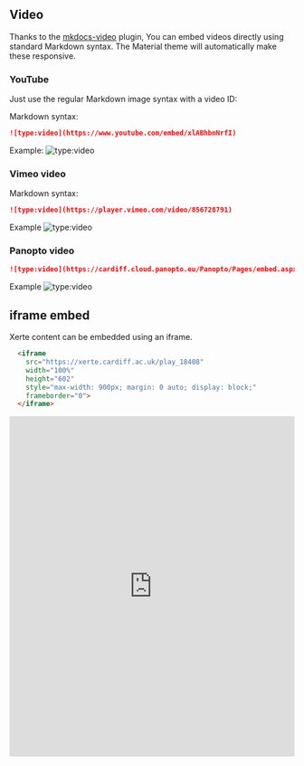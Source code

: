 ## Video

Thanks to the [mkdocs-video](https://pypi.org/project/mkdocs-video/) plugin, You can embed videos directly using standard Markdown syntax. The Material theme will automatically make these responsive. 

### YouTube

Just use the regular Markdown image syntax with a video ID:

Markdown syntax:
```markdown
![type:video](https://www.youtube.com/embed/xlABhbnNrfI)
```

Example:
![type:video](https://www.youtube.com/embed/xlABhbnNrfI)

### Vimeo video

Markdown syntax:
```markdown
![type:video](https://player.vimeo.com/video/856728791)
```

Example
![type:video](https://player.vimeo.com/video/856728791)


### Panopto video

```markdown
![type:video](https://cardiff.cloud.panopto.eu/Panopto/Pages/embed.aspx?id=d25a0b26-00c7-47f3-9e8e-aecf01555564&start=0)
```
Example
![type:video](https://cardiff.cloud.panopto.eu/Panopto/Pages/embed.aspx?id=d25a0b26-00c7-47f3-9e8e-aecf01555564&start=0)

## iframe embed

Xerte content can be embedded using an iframe. 

```markdown
  <iframe 
    src="https://xerte.cardiff.ac.uk/play_18408"
    width="100%"
    height="602"
    style="max-width: 900px; margin: 0 auto; display: block;"
    frameborder="0">
  </iframe>
```

  <iframe 
    src="https://xerte.cardiff.ac.uk/play_18408"
    width="100%"
    height="602"
    style="max-width: 900px; margin: 0 auto; display: block;"
    frameborder="0">
  </iframe>

